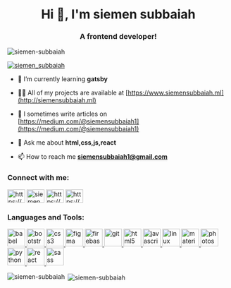 <h1 align="center">Hi 👋, I'm siemen subbaiah</h1>
<h3 align="center">A frontend developer!</h3>

<p align="left"> <img src="https://komarev.com/ghpvc/?username=siemen-subbaiah&label=Profile%20views&color=0e75b6&style=flat" alt="siemen-subbaiah" /> </p>

<p align="left"> <a href="https://twitter.com/siemen_subbaiah" target="blank"><img src="https://img.shields.io/twitter/follow/siemen_subbaiah?logo=twitter&style=for-the-badge" alt="siemen_subbaiah" /></a> </p>

- 🌱 I’m currently learning **gatsby**

- 👨‍💻 All of my projects are available at [https://www.siemensubbaiah.ml](http://siemensubbaiah.ml)

- 📝 I sometimes write articles on [https://medium.com/@siemensubbaiah1](https://medium.com/@siemensubbaiah1)

- 💬 Ask me about **html,css,js,react**

- 📫 How to reach me **siemensubbaiah1@gmail.com**

<h3 align="left">Connect with me:</h3>
<p align="left">
<a href="https://dev.to/siemensubbaiah" target="blank"><img align="center" src="https://d2fltix0v2e0sb.cloudfront.net/dev-rainbow.svg" alt="https://dev.to/siemensubbaiah" height="30" width="40" /></a>
<a href="https://twitter.com/siemen_subbaiah" target="blank"><img align="center" src="https://www.flaticon.com/svg/static/icons/svg/733/733579.svg" alt="siemen_subbaiah" height="30" width="40" /></a>
<a href="https://instagram.com/https://www.instagram.com/siemen_subbaiah/" target="blank"><img align="center" src="https://www.flaticon.com/svg/static/icons/svg/174/174855.svg" alt="https://www.instagram.com/siemen_subbaiah/" height="30" width="40" /></a>
<a href="https://www.youtube.com/c/https://www.youtube.com/siemensubbaiah1" target="blank"><img align="center" src="https://www.flaticon.com/svg/static/icons/svg/1384/1384060.svg" alt="https://www.youtube.com/siemensubbaiah1" height="30" width="40" /></a>
</p>

<h3 align="left">Languages and Tools:</h3>
<p align="left"> <a href="https://babeljs.io/" target="_blank"> <img src="https://www.vectorlogo.zone/logos/babeljs/babeljs-icon.svg" alt="babel" width="40" height="40"/> </a> <a href="https://getbootstrap.com" target="_blank"> <img src="https://devicons.github.io/devicon/devicon.git/icons/bootstrap/bootstrap-plain.svg" alt="bootstrap" width="40" height="40"/> </a> <a href="https://www.w3schools.com/css/" target="_blank"> <img src="https://devicons.github.io/devicon/devicon.git/icons/css3/css3-original-wordmark.svg" alt="css3" width="40" height="40"/> </a> <a href="https://www.figma.com/" target="_blank"> <img src="https://www.vectorlogo.zone/logos/figma/figma-icon.svg" alt="figma" width="40" height="40"/> </a> <a href="https://firebase.google.com/" target="_blank"> <img src="https://www.vectorlogo.zone/logos/firebase/firebase-icon.svg" alt="firebase" width="40" height="40"/> </a> <a href="https://git-scm.com/" target="_blank"> <img src="https://www.vectorlogo.zone/logos/git-scm/git-scm-icon.svg" alt="git" width="40" height="40"/> </a> <a href="https://www.w3.org/html/" target="_blank"> <img src="https://devicons.github.io/devicon/devicon.git/icons/html5/html5-original-wordmark.svg" alt="html5" width="40" height="40"/> </a> <a href="https://developer.mozilla.org/en-US/docs/Web/JavaScript" target="_blank"> <img src="https://devicons.github.io/devicon/devicon.git/icons/javascript/javascript-original.svg" alt="javascript" width="40" height="40"/> </a> <a href="https://www.linux.org/" target="_blank"> <img src="https://devicons.github.io/devicon/devicon.git/icons/linux/linux-original.svg" alt="linux" width="40" height="40"/> </a> <a href="https://materializecss.com/" target="_blank"> <img src="https://raw.githubusercontent.com/prplx/svg-logos/5585531d45d294869c4eaab4d7cf2e9c167710a9/svg/materialize.svg" alt="materialize" width="40" height="40"/> </a> <a href="https://www.photoshop.com/en" target="_blank"> <img src="https://devicons.github.io/devicon/devicon.git/icons/photoshop/photoshop-plain.svg" alt="photoshop" width="40" height="40"/> </a> <a href="https://www.python.org" target="_blank"> <img src="https://devicons.github.io/devicon/devicon.git/icons/python/python-original.svg" alt="python" width="40" height="40"/> </a> <a href="https://reactjs.org/" target="_blank"> <img src="https://devicons.github.io/devicon/devicon.git/icons/react/react-original-wordmark.svg" alt="react" width="40" height="40"/> </a> <a href="https://sass-lang.com" target="_blank"> <img src="https://devicons.github.io/devicon/devicon.git/icons/sass/sass-original.svg" alt="sass" width="40" height="40"/> </a> </p>

<p><img align="left" src="https://github-readme-stats.vercel.app/api/top-langs?username=siemen-subbaiah&show_icons=true&locale=en&layout=compact" alt="siemen-subbaiah" /></p>

<p>&nbsp;<img align="center" src="https://github-readme-stats.vercel.app/api?username=siemen-subbaiah&show_icons=true&locale=en" alt="siemen-subbaiah" /></p>
